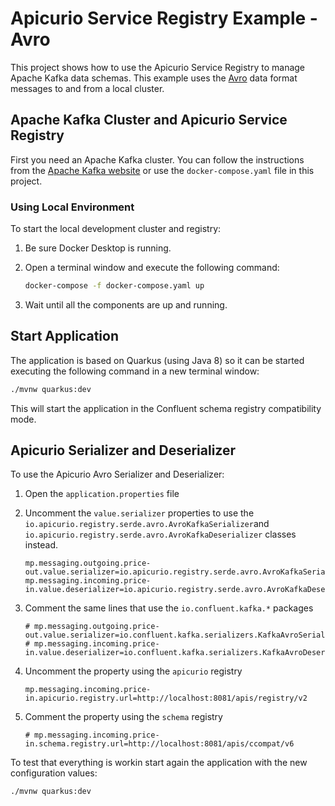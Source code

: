 # Apicurio Service Registry Example - Avro

This project shows how to use the Apicurio Service Registry to manage Apache Kafka data schemas. This example uses the [Avro](https://avro.apache.org/docs/current/) data format messages to and from a local cluster.

## Apache Kafka Cluster and Apicurio Service Registry

First you need an Apache Kafka cluster. You can follow the instructions from the [Apache Kafka website](https://kafka.apache.org/quickstart) or use the `docker-compose.yaml` file in this project.

### Using Local Environment

To start the local development cluster and registry:

1. Be sure Docker Desktop is running.
1. Open a terminal window and execute the following command:

    ```bash
    docker-compose -f docker-compose.yaml up
    ```

1. Wait until all the components are up and running.

## Start Application

The application is based on Quarkus (using Java 8) so it can be started executing the following command in a new terminal window:

```bash
./mvnw quarkus:dev
```

This will start the application in the Confluent schema registry compatibility mode.

## Apicurio Serializer and Deserializer

To use the Apicurio Avro Serializer and Deserializer:

1. Open the `application.properties` file
2. Uncomment the `value.serializer` properties to use the `io.apicurio.registry.serde.avro.AvroKafkaSerializer`and `io.apicurio.registry.serde.avro.AvroKafkaDeserializer` classes instead.

    ```properies
    mp.messaging.outgoing.price-out.value.serializer=io.apicurio.registry.serde.avro.AvroKafkaSerializer
    mp.messaging.incoming.price-in.value.deserializer=io.apicurio.registry.serde.avro.AvroKafkaDeserializer
    ```

3. Comment the same lines that use the `io.confluent.kafka.*` packages

    ```properies
    # mp.messaging.outgoing.price-out.value.serializer=io.confluent.kafka.serializers.KafkaAvroSerializer
    # mp.messaging.incoming.price-in.value.deserializer=io.confluent.kafka.serializers.KafkaAvroDeserializer
    ```

4. Uncomment the property using the `apicurio` registry

    ```properies
    mp.messaging.incoming.price-in.apicurio.registry.url=http://localhost:8081/apis/registry/v2
    ```

5. Comment the property using the `schema` registry

    ```properies
    # mp.messaging.incoming.price-in.schema.registry.url=http://localhost:8081/apis/ccompat/v6
    ```

To test that everything is workin start again the application with the new configuration values:

```bash
./mvnw quarkus:dev
```
